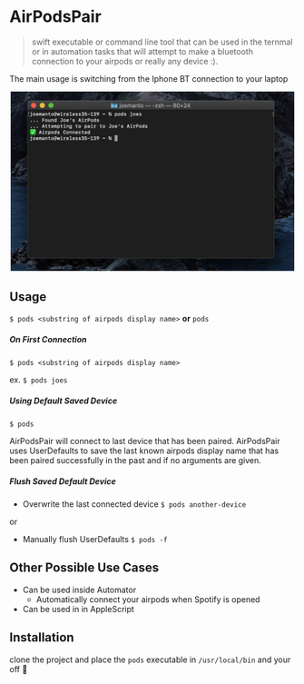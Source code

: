 # AirPodsPair
> swift executable or command line tool that can be used in the ternmal or in automation tasks that will attempt to make a bluetooth connection to your airpods or really any device :).

The main usage is switching from the Iphone BT connection to your laptop
<p align="center">
<img width = "500" src = "https://raw.githubusercontent.com/joemanto/AirPodsPair/master/res/screenshot.png"/>
</div>

## Usage
``$ pods <substring of airpods display name>`` **or** `pods`
##### On First Connection
`$ pods <substring of airpods display name>`

ex. `$ pods joes`
##### Using Default Saved Device
`$ pods`

AirPodsPair will connect to last device that has been paired. AirPodsPair uses UserDefaults to save the last known airpods display name that has been paired successfully in the past and if no arguments are given.

##### Flush Saved Default Device

* Overwrite the last connected device
`$ pods another-device`

or
* Manually flush UserDefaults
`$ pods -f`

## Other Possible Use Cases
* Can be used inside Automator
    * Automatically connect your airpods when Spotify is opened 
* Can be used in in AppleScript

## Installation 

clone the project and place the `pods` executable in `/usr/local/bin` and your off 🚀


